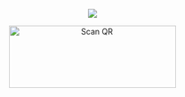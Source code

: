 
<div align="center">
<div align="center">
  <p align="center">
<img src=https://i.ibb.co/nPSmv7d/dd75acba3c0361cca99b05b1e5b6d5c6.png>
</p>
 </a>
</p>



<a href="https://abu-md-deployer-mu.vercel.app/"><img align="center" src="https://i.imgur.com/gtK4XLX.png" alt="Scan QR" height="112" width="300" /></a>
<br>


